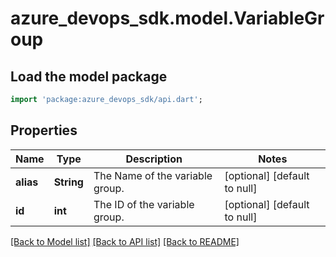 # azure_devops_sdk.model.VariableGroup

## Load the model package
```dart
import 'package:azure_devops_sdk/api.dart';
```

## Properties
Name | Type | Description | Notes
------------ | ------------- | ------------- | -------------
**alias** | **String** | The Name of the variable group. | [optional] [default to null]
**id** | **int** | The ID of the variable group. | [optional] [default to null]

[[Back to Model list]](../README.md#documentation-for-models) [[Back to API list]](../README.md#documentation-for-api-endpoints) [[Back to README]](../README.md)


